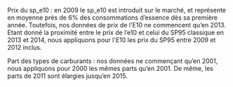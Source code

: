 Prix du sp_e10 : en 2009 le sp_e10 est introduit sur le marché, et représente en moyenne près de 6% des consommations d’essence dès sa
première année. Toutefois, nos données de prix de l'E10 ne commencent qu’en 2013. Etant donné la proximité entre le prix de l’e10
et celui du SP95 classique en 2013 et 2014, nous appliquons pour l'E10 les prix du SP95 entre 2009 et 2012 inclus.

Part des types de carburants : nos données ne commençant qu’en 2001, nous appliquons pour 2000 les mêmes parts qu’en 2001.
De même, les parts de 2011 sont élargies jusqu’en 2015.
